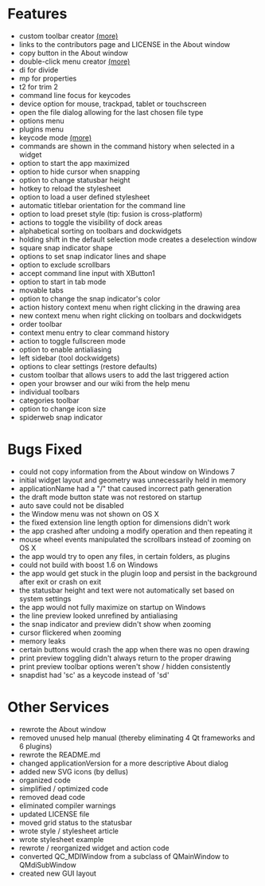 # Features

- custom toolbar creator [(more)](toolbar_creator.md)
- links to the contributors page and LICENSE in the About window
- copy button in the About window
- double-click menu creator [(more)](doubleclick_menu.md)
- di for divide
- mp for properties
- t2 for trim 2
- command line focus for keycodes
- device option for mouse, trackpad, tablet or touchscreen
- open the file dialog allowing for the last chosen file type
- options menu
- plugins menu
- keycode mode [(more)](keycodes.md)
- commands are shown in the command history when selected in a widget
- option to start the app maximized
- option to hide cursor when snapping
- option to change statusbar height
- hotkey to reload the stylesheet
- option to load a user defined stylesheet
- automatic titlebar orientation for the command line
- option to load preset style (tip: fusion is cross-platform)
- actions to toggle the visibility of dock areas
- alphabetical sorting on toolbars and dockwidgets
- holding shift in the default selection mode creates a deselection window
- square snap indicator shape
- options to set snap indicator lines and shape
- option to exclude scrollbars
- accept command line input with XButton1
- option to start in tab mode
- movable tabs
- option to change the snap indicator's color
- action history context menu when right clicking in the drawing area
- new context menu when right clicking on toolbars and dockwidgets
- order toolbar
- context menu entry to clear command history
- action to toggle fullscreen mode
- option to enable antialiasing
- left sidebar (tool dockwidgets)
- options to clear settings (restore defaults)
- custom toolbar that allows users to add the last triggered action
- open your browser and our wiki from the help menu
- individual toolbars
- categories toolbar
- option to change icon size
- spiderweb snap indicator

# Bugs Fixed

- could not copy information from the About window on Windows 7
- initial widget layout and geometry was unnecessarily held in memory
- applicationName had a "/" that caused incorrect path generation
- the draft mode button state was not restored on startup
- auto save could not be disabled
- the Window menu was not shown on OS X
- the fixed extension line length option for dimensions didn't work
- the app crashed after undoing a modify operation and then repeating it
- mouse wheel events manipulated the scrollbars instead of zooming on OS X
- the app would try to open any files, in certain folders, as plugins
- could not build with boost 1.6 on Windows
- the app would get stuck in the plugin loop and persist in the background after exit or crash on exit
- the statusbar height and text were not automatically set based on system settings
- the app would not fully maximize on startup on Windows
- the line preview looked unrefined by antialiasing
- the snap indicator and preview didn't show when zooming
- cursor flickered when zooming
- memory leaks
- certain buttons would crash the app when there was no open drawing
- print preview toggling didn't always return to the proper drawing
- print preview toolbar options weren't show / hidden consistently
- snapdist had 'sc' as a keycode instead of 'sd'

# Other Services

- rewrote the About window
- removed unused help manual (thereby eliminating 4 Qt frameworks and 6 plugins)
- rewrote the README.md
- changed applicationVersion for a more descriptive About dialog
- added new SVG icons (by dellus)
- organized code
- simplified / optimized code
- removed dead code
- eliminated compiler warnings
- updated LICENSE file
- moved grid status to the statusbar
- wrote style / stylesheet article
- wrote stylesheet example
- rewrote / reorganized widget and action code
- converted QC_MDIWindow from a subclass of QMainWindow to QMdiSubWindow
- created new GUI layout
